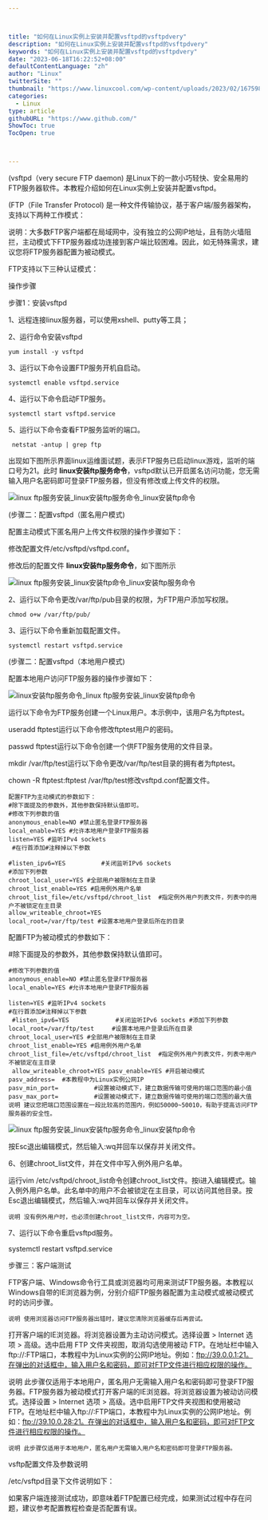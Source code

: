 ```yaml
---



title: "如何在Linux实例上安装并配置vsftpd的vsftpdvery"
description: "如何在Linux实例上安装并配置vsftpd的vsftpdvery"
keywords: "如何在Linux实例上安装并配置vsftpd的vsftpdvery"
date: "2023-06-18T16:22:52+08:00"
defaultContentLanguage: "zh"
author: "Linux"
twitterSite: ""
thumbnail: "https://www.linuxcool.com/wp-content/uploads/2023/02/1675980077434_0.png"
categories:
  - Linux
type: article
githubURL: "https://www.github.com/"
ShowToc: true
TocOpen: true



---
```


(vsftpd（very secure FTP daemon) 是Linux下的一款小巧轻快、安全易用的FTP服务器软件。本教程介绍如何在Linux实例上安装并配置vsftpd。

(FTP（File Transfer Protocol) 是一种文件传输协议，基于客户端/服务器架构，支持以下两种工作模式：

说明：大多数FTP客户端都在局域网中，没有独立的公网IP地址，且有防火墙阻拦，主动模式下FTP服务器成功连接到客户端比较困难。因此，如无特殊需求，建议您将FTP服务器配置为被动模式。

FTP支持以下三种认证模式：

操作步骤

步骤1：安装vsftpd

1、远程连接linux服务器，可以使用xshell、putty等工具；

2、运行命令安装vsftpd

```text
yum install -y vsftpd
```

3、运行以下命令设置FTP服务开机自启动。

```text
systemctl enable vsftpd.service
```

4、运行以下命令启动FTP服务。

```text
systemctl start vsftpd.service
```

5、运行以下命令查看FTP服务监听的端口。

```text
 netstat -antup | grep ftp
```

出现如下图所示界面linux运维面试题，表示FTP服务已启动linux游戏，监听的端口号为21。此时 **linux安装ftp服务命令**，vsftpd默认已开启匿名访问功能，您无需输入用户名密码即可登录FTP服务器，但没有修改或上传文件的权限。

![linux ftp服务安装_linux安装ftp服务命令_linux安装ftp命令](https://www.linuxcool.com/wp-content/uploads/2023/02/1675980077434_0.png)

(步骤二：配置vsftpd（匿名用户模式) 

配置主动模式下匿名用户上传文件权限的操作步骤如下：

修改配置文件/etc/vsftpd/vsftpd.conf。

修改后的配置文件 **linux安装ftp服务命令**，如下图所示

![linux ftp服务安装_linux安装ftp命令_linux安装ftp服务命令](https://www.linuxcool.com/wp-content/uploads/2023/02/1675980077434_1.png)

2、运行以下命令更改/var/ftp/pub目录的权限，为FTP用户添加写权限。

```text
chmod o+w /var/ftp/pub/
```

3、运行以下命令重新加载配置文件。

```text
systemctl restart vsftpd.service
```

(步骤二：配置vsftpd（本地用户模式) 

配置本地用户访问FTP服务器的操作步骤如下：

![linux安装ftp服务命令_linux ftp服务安装_linux安装ftp命令](https://www.linuxcool.com/wp-content/uploads/2023/02/1675980077434_2.jpg)

运行以下命令为FTP服务创建一个Linux用户。本示例中，该用户名为ftptest。

useradd ftptest运行以下命令修改ftptest用户的密码。

passwd ftptest运行以下命令创建一个供FTP服务使用的文件目录。

mkdir /var/ftp/test运行以下命令更改/var/ftp/test目录的拥有者为ftptest。

chown -R ftptest:ftptest /var/ftp/test修改vsftpd.conf配置文件。

```text
配置FTP为主动模式的参数如下：
#除下面提及的参数外，其他参数保持默认值即可。
#修改下列参数的值
anonymous_enable=NO #禁止匿名登录FTP服务器
local_enable=YES #允许本地用户登录FTP服务器
listen=YES #监听IPv4 sockets
 #在行首添加#注释掉以下参数

#listen_ipv6=YES          #关闭监听IPv6 sockets
#添加下列参数
chroot_local_user=YES #全部用户被限制在主目录
chroot_list_enable=YES #启用例外用户名单
chroot_list_file=/etc/vsftpd/chroot_list  #指定例外用户列表文件，列表中的用户不被锁定在主目录
allow_writeable_chroot=YES
local_root=/var/ftp/test #设置本地用户登录后所在的目录
```

配置FTP为被动模式的参数如下：

#除下面提及的参数外，其他参数保持默认值即可。

```text
#修改下列参数的值
anonymous_enable=NO #禁止匿名登录FTP服务器
local_enable=YES #允许本地用户登录FTP服务器

listen=YES #监听IPv4 sockets
#在行首添加#注释掉以下参数
 #listen_ipv6=YES             #关闭监听IPv6 sockets #添加下列参数
local_root=/var/ftp/test     #设置本地用户登录后所在目录
chroot_local_user=YES #全部用户被限制在主目录
chroot_list_enable=YES #启用例外用户名单
chroot_list_file=/etc/vsftpd/chroot_list  #指定例外用户列表文件，列表中用户不被锁定在主目录
 allow_writeable_chroot=YES pasv_enable=YES #开启被动模式
pasv_address=  #本教程中为Linux实例公网IP
pasv_min_port=          #设置被动模式下，建立数据传输可使用的端口范围的最小值
pasv_max_port=          #设置被动模式下，建立数据传输可使用的端口范围的最大值
说明 建议您把端口范围设置在一段比较高的范围内，例如50000~50010，有助于提高访问FTP服务器的安全性。
```

![linux ftp服务安装_linux安装ftp服务命令_linux安装ftp命令](https://www.linuxcool.com/wp-content/uploads/2023/02/1675980077434_4.jpg)

按Esc退出编辑模式，然后输入:wq并回车以保存并关闭文件。

6、创建chroot_list文件，并在文件中写入例外用户名单。

运行vim /etc/vsftpd/chroot_list命令创建chroot_list文件。按i进入编辑模式。输入例外用户名单。此名单中的用户不会被锁定在主目录，可以访问其他目录。按Esc退出编辑模式，然后输入:wq并回车以保存并关闭文件。

```text
说明 没有例外用户时，也必须创建chroot_list文件，内容可为空。
```

7、运行以下命令重启vsftpd服务。

systemctl restart vsftpd.service

步骤三：客户端测试

FTP客户端、Windows命令行工具或浏览器均可用来测试FTP服务器。本教程以Windows自带的IE浏览器为例，分别介绍FTP服务器配置为主动模式或被动模式时的访问步骤。

```text
说明 使用浏览器访问FTP服务器出错时，建议您清除浏览器缓存后再尝试。
```

打开客户端的IE浏览器。将浏览器设置为主动访问模式。选择设置 > Internet 选项 > 高级。选中启用 FTP 文件夹视图，取消勾选使用被动 FTP。在地址栏中输入ftp://:FTP端口，本教程中为Linux实例的公网IP地址。例如：ftp://39.0.0.1:21。在弹出的对话框中，输入用户名和密码，即可对FTP文件进行相应权限的操作。

说明 此步骤仅适用于本地用户，匿名用户无需输入用户名和密码即可登录FTP服务器。FTP服务器为被动模式打开客户端的IE浏览器。将浏览器设置为被动访问模式。选择设置 > Internet 选项 > 高级。选中启用FTP文件夹视图和使用被动FTP。在地址栏中输入ftp://:FTP端口，本教程中为Linux实例的公网IP地址。例如：ftp://39.10.0.28:21。在弹出的对话框中，输入用户名和密码，即可对FTP文件进行相应权限的操作。

```text
说明 此步骤仅适用于本地用户，匿名用户无需输入用户名和密码即可登录FTP服务器。
```

vsftp配置文件及参数说明

/etc/vsftpd目录下文件说明如下：

如果客户端连接测试成功，即意味着FTP配置已经完成，如果测试过程中存在问题，建议参考配置教程检查是否配置有误。